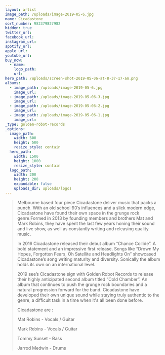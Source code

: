 ```yaml
---
layout: artist
image_path: /uploads/image-2019-05-6.jpg
name: Cicadastone
sort_number: 982379827982
hidden: true
twitter_url:
facebook_url:
instagram_url:
spotify_url:
apple_url:
youtube_url:
buy_now:
  - name:
    logo_path:
    url:
hero_path: /uploads/screen-shot-2019-05-06-at-8-37-17-am.png
albums:
  - image_path: /uploads/image-2019-05-6.jpg
    image_url:
  - image_path: /uploads/image-2019-05-06-3.jpg
    image_url:
  - image_path: /uploads/image-2019-05-06-2.jpg
    image_url:
  - image_path: /uploads/image-2019-05-06-1.jpg
    image_url:
_type: golden-robot-records
_options:
  image_path:
    width: 500
    height: 500
    resize_style: contain
  hero_path:
    width: 1500
    height: 1000
    resize_style: contain
  logo_path:
    width: 200
    height: 200
    expandable: false
    uploads_dir: uploads/logos
---
```


> Melbourne based four piece Cicadastone deliver music that packs a punch. With an old school 90’s influences and a slick modern edge, Cicadastone have found their own space in the grunge rock genre.Formed in 2013 by founding members and brothers Mat and Mark Robins, they have spent the last few years honing their sound and live show, as well as constantly writing and releasing quality music. 
>
>
> In 2016 Cicadastone released their debut album “Chance Collide”. A bold statement and an impressive first release. Songs like “Drown My Hopes, Forgotten Fears, Oh Satellite and Headlights On” showcased Cicadastone’s song writing maturity and diversity. Sonically the album holds its own on an international level. 
>
>
> 2019 see’s Cicadastone sign with Golden Robot Records to release their highly anticipated second album titled “Cold Chamber”. An album that continues to push the grunge rock boundaries and a natural progression forward for the band. Cicadastone have developed their own unique sound while staying truly authentic to the genre, a difficult task in a time when it's all been done before. 
>
>
> Cicadastone are :
>
>
> Mat Robins - Vocals / Guitar 
>
>
> Mark Robins - Vocals / Guitar 
>
>
> Tommy Sunset - Bass
>
>
> Jarrod Medwin - Drums